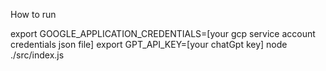 How to run

export GOOGLE_APPLICATION_CREDENTIALS=[your gcp service account credentials json file]
export GPT_API_KEY=[your chatGpt key]
node ./src/index.js